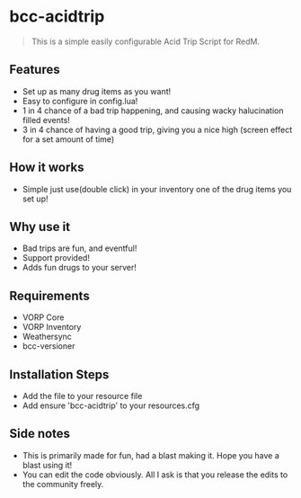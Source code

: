 # bcc-acidtrip

> This is a simple easily configurable Acid Trip Script for RedM.

## Features
- Set up as many drug items as you want!
- Easy to configure in config.lua!
- 1 in 4 chance of a bad trip happening, and causing wacky halucination filled events!
- 3 in 4 chance of having a good trip, giving you a nice high (screen effect for a set amount of time)

## How it works
- Simple just use(double click) in your inventory one of the drug items you set up!

## Why use it
- Bad trips are fun, and eventful!
- Support provided!
- Adds fun drugs to your server!

## Requirements
- VORP Core
- VORP Inventory
- Weathersync
- bcc-versioner

## Installation Steps
- Add the file to your resource file
- Add ensure 'bcc-acidtrip' to your resources.cfg

## Side notes
- This is primarily made for fun, had a blast making it. Hope you have a blast using it!
- You can edit the code obviously. All I ask is that you release the edits to the community freely.
